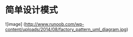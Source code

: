 # 简单设计模式
![image] (http://www.runoob.com/wp-content/uploads/2014/08/factory_pattern_uml_diagram.jpg)
